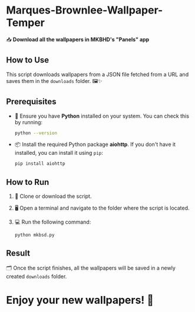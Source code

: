 # Marques-Brownlee-Wallpaper-Temper

📥 **Download all the wallpapers in MKBHD's "Panels" app**

## How to Use

This script downloads wallpapers from a JSON file fetched from a URL and saves them in the `downloads` folder. 🖼️✨

## Prerequisites

- 🔧 Ensure you have **Python** installed on your system. You can check this by running:

  ```bash
  python --version
  ```

- 📦 Install the required Python package **aiohttp**. If you don't have it installed, you can install it using `pip`:

  ```bash
  pip install aiohttp
  ```

## How to Run

1. 🚀 Clone or download the script.
2. 🖥️ Open a terminal and navigate to the folder where the script is located.
3. 💻 Run the following command:

   ```bash
   python mkbsd.py
   ```

## Result

🗂️ Once the script finishes, all the wallpapers will be saved in a newly created `downloads` folder.

# Enjoy your new wallpapers! 🎉
